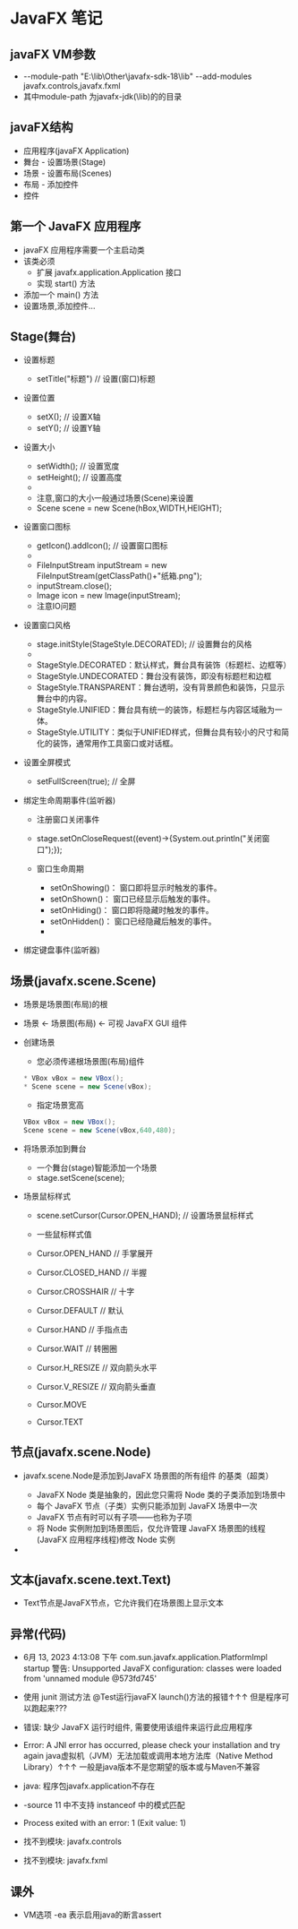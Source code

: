 # JavaFX 笔记

## javaFX VM参数

* --module-path "E:\lib\Other\javafx-sdk-18\lib" --add-modules javafx.controls,javafx.fxml
* 其中module-path 为javafx-jdk(\lib)的的目录

## javaFX结构

* 应用程序(javaFX Application)
* 舞台 - 设置场景(Stage)
* 场景 - 设置布局(Scenes)
* 布局 - 添加控件
* 控件

## 第一个 JavaFX 应用程序

* javaFX 应用程序需要一个主启动类
* 该类必须
    * 扩展 javafx.application.Application 接口
    * 实现 start() 方法
* 添加一个 main() 方法
* 设置场景,添加控件...

## Stage(舞台)

* 设置标题
    * setTitle("标题") // 设置(窗口)标题
* 设置位置
    * setX(); // 设置X轴
    * setY(); // 设置Y轴
* 设置大小
    * setWidth(); // 设置宽度
    * setHeight(); // 设置高度
    *
    * 注意,窗口的大小一般通过场景(Scene)来设置
    * Scene scene = new Scene(hBox,WIDTH,HEIGHT);

* 设置窗口图标
    * getIcon().addIcon(); // 设置窗口图标
    *
    * FileInputStream inputStream = new FileInputStream(getClassPath()+"纸箱.png");
    * inputStream.close();
    * Image icon = new Image(inputStream);
    * 注意IO问题
* 设置窗口风格
    * stage.initStyle(StageStyle.DECORATED); // 设置舞台的风格
    *
    * StageStyle.DECORATED：默认样式，舞台具有装饰（标题栏、边框等）
    * StageStyle.UNDECORATED：舞台没有装饰，即没有标题栏和边框
    * StageStyle.TRANSPARENT：舞台透明，没有背景颜色和装饰，只显示舞台中的内容。
    * StageStyle.UNIFIED：舞台具有统一的装饰，标题栏与内容区域融为一体。
    * StageStyle.UTILITY：类似于UNIFIED样式，但舞台具有较小的尺寸和简化的装饰，通常用作工具窗口或对话框。
* 设置全屏模式
    * setFullScreen(true); // 全屏
* 绑定生命周期事件(监听器)
    * 注册窗口关闭事件
    * stage.setOnCloseRequest((event)->{System.out.println("关闭窗口");});

    * 窗口生命周期
        * setOnShowing()： 窗口即将显示时触发的事件。
        * setOnShown()： 窗口已经显示后触发的事件。
        * setOnHiding()： 窗口即将隐藏时触发的事件。
        * setOnHidden()： 窗口已经隐藏后触发的事件。
        *
* 绑定键盘事件(监听器)

## 场景(javafx.scene.Scene)

* 场景是场景图(布局)的根
* 场景 <- 场景图(布局) <- 可视 JavaFX GUI 组件

* 创建场景
    * 您必须传递根场景图(布局)组件
    ``` java
    * VBox vBox = new VBox();
    * Scene scene = new Scene(vBox);
    ```
    * 指定场景宽高
    ``` java
    VBox vBox = new VBox();
    Scene scene = new Scene(vBox,640,480);
    ```

* 将场景添加到舞台
    * 一个舞台(stage)智能添加一个场景
    * stage.setScene(scene);

* 场景鼠标样式
    * scene.setCursor(Cursor.OPEN_HAND); // 设置场景鼠标样式

    * 一些鼠标样式值
    * Cursor.OPEN_HAND // 手掌展开
    * Cursor.CLOSED_HAND // 半握
    * Cursor.CROSSHAIR // 十字
    * Cursor.DEFAULT // 默认
    * Cursor.HAND // 手指点击
    * Cursor.WAIT // 转圈圈
    * Cursor.H_RESIZE // 双向箭头水平
    * Cursor.V_RESIZE // 双向箭头垂直
    * Cursor.MOVE
    * Cursor.TEXT

## 节点(javafx.scene.Node)

* javafx.scene.Node是添加到JavaFX 场景图的所有组件 的基类（超类）
    * JavaFX Node 类是抽象的，因此您只需将 Node 类的子类添加到场景中
    * 每个 JavaFX 节点（子类）实例只能添加到 JavaFX 场景中一次
    * JavaFX 节点有时可以有子项——也称为子项
    * 将 Node 实例附加到场景图后，仅允许管理 JavaFX 场景图的线程(JavaFX 应用程序线程)修改 Node 实例

*

## 文本(javafx.scene.text.Text)

* Text节点是JavaFX节点，它允许我们在场景图上显示文本

## 异常(代码)

* 6月 13, 2023 4:13:08 下午 com.sun.javafx.application.PlatformImpl startup
  警告: Unsupported JavaFX configuration: classes were loaded from 'unnamed module @573fd745'
* 使用 junit 测试方法 @Test运行javaFX launch()方法的报错↑↑↑ 但是程序可以跑起来???

* 错误: 缺少 JavaFX 运行时组件, 需要使用该组件来运行此应用程序

* Error: A JNI error has occurred, please check your installation and try again
  java虚拟机（JVM）无法加载或调用本地方法库（Native Method Library）↑↑↑
  一般是java版本不是您期望的版本或与Maven不兼容
* java: 程序包javafx.application不存在

* -source 11 中不支持 instanceof 中的模式匹配
* Process exited with an error: 1 (Exit value: 1)
* 找不到模块: javafx.controls
* 找不到模块: javafx.fxml

## 课外

* VM选项 -ea 表示启用java的断言assert